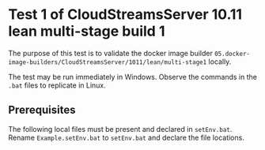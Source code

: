 # Test 1 of CloudStreamsServer 10.11 lean multi-stage build 1

The purpose of this test is to validate the docker image builder `05.docker-image-builders/CloudStreamsServer/1011/lean/multi-stage1` locally.

The test may be run immediately in Windows. Observe the commands in the `.bat` files to replicate in Linux.

## Prerequisites

The following local files must be present and declared in `setEnv.bat`. Rename `Example.setEnv.bat` to `setEnv.bat` and declare the file locations.
